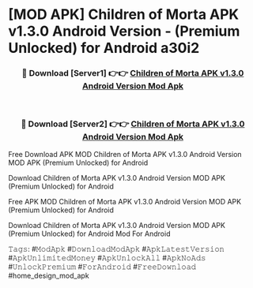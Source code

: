 # [MOD APK] Children of Morta APK v1.3.0 Android Version - (Premium Unlocked) for Android a30i2



<div align="center">
<h3>🔴 Download [Server1] 👉👉 <a href="https://momento.my/?title=Children_of_Morta_APK_v1.3.0_Android_Version">Children of Morta APK v1.3.0 Android Version Mod Apk</a></h3><br>

<h3>🔴 Download [Server2] 👉👉 <a href="https://momento.my/?title=Children_of_Morta_APK_v1.3.0_Android_Version">Children of Morta APK v1.3.0 Android Version Mod Apk</a></h3>
</div>



Free Download APK MOD Children of Morta APK v1.3.0 Android Version MOD APK (Premium Unlocked) for Android

Download Children of Morta APK v1.3.0 Android Version MOD APK (Premium Unlocked) for Android

Free APK MOD Children of Morta APK v1.3.0 Android Version MOD APK (Premium Unlocked) for Android

Download Children of Morta APK v1.3.0 Android Version MOD APK (Premium Unlocked) for Android Mod For Android

𝚃𝚊𝚐𝚜: #𝙼𝚘𝚍𝙰𝚙𝚔 #𝙳𝚘𝚠𝚗𝚕𝚘𝚊𝚍𝙼𝚘𝚍𝙰𝚙𝚔 #𝙰𝚙𝚔𝙻𝚊𝚝𝚎𝚜𝚝𝚅𝚎𝚛𝚜𝚒𝚘𝚗 #𝙰𝚙𝚔𝚄𝚗𝚕𝚒𝚖𝚒𝚝𝚎𝚍𝙼𝚘𝚗𝚎𝚢 #𝙰𝚙𝚔𝚄𝚗𝚕𝚘𝚌𝚔𝙰𝚕𝚕 #𝙰𝚙𝚔𝙽𝚘𝙰𝚍𝚜 #𝚄𝚗𝚕𝚘𝚌𝚔𝙿𝚛𝚎𝚖𝚒𝚞𝚖 #𝙵𝚘𝚛𝙰𝚗𝚍𝚛𝚘𝚒𝚍 #𝙵𝚛𝚎𝚎𝙳𝚘𝚠𝚗𝚕𝚘𝚊𝚍 #home_design_mod_apk
